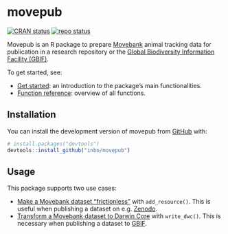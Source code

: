 
<!-- README.md is generated from README.Rmd. Please edit that file -->

# movepub

<!-- badges: start -->

[![CRAN
status](https://www.r-pkg.org/badges/version/movepub)](https://CRAN.R-project.org/package=movepub)
[![repo
status](https://www.repostatus.org/badges/latest/wip.svg)](https://www.repostatus.org/#wip)
<!-- badges: end -->

Movepub is an R package to prepare [Movebank](https://movebank.org)
animal tracking data for publication in a research repository or the
[Global Biodiversity Information Facility (GBIF)](https://gbif.org).

To get started, see:

-   [Get started](https://inbo.github.io/movepub/articles/movepub.html):
    an introduction to the package’s main functionalities.
-   [Function
    reference](https://docs.ropensci.org/frictionless/reference/index.html):
    overview of all functions.

## Installation

You can install the development version of movepub from
[GitHub](https://github.com/) with:

``` r
# install.packages("devtools")
devtools::install_github("inbo/movepub")
```

## Usage

This package supports two use cases:

-   [Make a Movebank dataset
    “frictionless”](https://inbo.github.io/movepub/articles/movepub.html#make-a-movebank-dataset-frictionless)
    with `add_resource()`. This is useful when publishing a dataset on
    e.g. [Zenodo](https://zenodo.org).
-   [Transform a Movebank dataset to Darwin
    Core](https://inbo.github.io/movepub/articles/movepub.html#transform-a-movebank-dataset-to-darwin-core)
    with `write_dwc()`. This is necessary when publishing a dataset to
    [GBIF](https://www.gbif.org).
